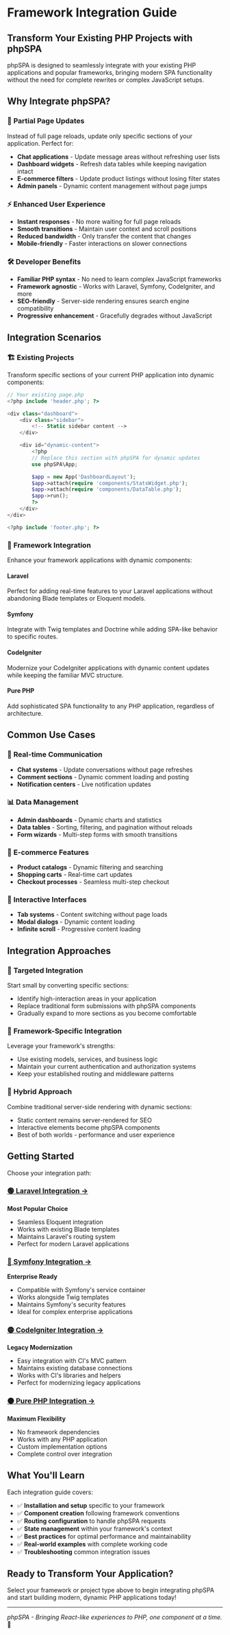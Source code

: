 # Framework Integration Guide

## Transform Your Existing PHP Projects with phpSPA

phpSPA is designed to seamlessly integrate with your existing PHP applications and popular frameworks, bringing modern SPA functionality without the need for complete rewrites or complex JavaScript setups.

## Why Integrate phpSPA?

### 🔄 **Partial Page Updates**

Instead of full page reloads, update only specific sections of your application. Perfect for:

- **Chat applications** - Update message areas without refreshing user lists
- **Dashboard widgets** - Refresh data tables while keeping navigation intact
- **E-commerce filters** - Update product listings without losing filter states
- **Admin panels** - Dynamic content management without page jumps

### ⚡ **Enhanced User Experience**

- **Instant responses** - No more waiting for full page reloads
- **Smooth transitions** - Maintain user context and scroll positions
- **Reduced bandwidth** - Only transfer the content that changes
- **Mobile-friendly** - Faster interactions on slower connections

### 🛠️ **Developer Benefits**

- **Familiar PHP syntax** - No need to learn complex JavaScript frameworks
- **Framework agnostic** - Works with Laravel, Symfony, CodeIgniter, and more
- **SEO-friendly** - Server-side rendering ensures search engine compatibility
- **Progressive enhancement** - Gracefully degrades without JavaScript

## Integration Scenarios

### 🏗️ **Existing Projects**

Transform specific sections of your current PHP application into dynamic components:

```php
// Your existing page.php
<?php include 'header.php'; ?>

<div class="dashboard">
    <div class="sidebar">
        <!-- Static sidebar content -->
    </div>

    <div id="dynamic-content">
        <?php
        // Replace this section with phpSPA for dynamic updates
        use phpSPA\App;

        $app = new App('DashboardLayout');
        $app->attach(require 'components/StatsWidget.php');
        $app->attach(require 'components/DataTable.php');
        $app->run();
        ?>
    </div>
</div>

<?php include 'footer.php'; ?>
```

### 🚀 **Framework Integration**

Enhance your framework applications with dynamic components:

#### **Laravel**

Perfect for adding real-time features to your Laravel applications without abandoning Blade templates or Eloquent models.

#### **Symfony**

Integrate with Twig templates and Doctrine while adding SPA-like behavior to specific routes.

#### **CodeIgniter**

Modernize your CodeIgniter applications with dynamic content updates while keeping the familiar MVC structure.

#### **Pure PHP**

Add sophisticated SPA functionality to any PHP application, regardless of architecture.

## Common Use Cases

### 💬 **Real-time Communication**

- **Chat systems** - Update conversations without page refreshes
- **Comment sections** - Dynamic comment loading and posting
- **Notification centers** - Live notification updates

### 📊 **Data Management**

- **Admin dashboards** - Dynamic charts and statistics
- **Data tables** - Sorting, filtering, and pagination without reloads
- **Form wizards** - Multi-step forms with smooth transitions

### 🛒 **E-commerce Features**

- **Product catalogs** - Dynamic filtering and searching
- **Shopping carts** - Real-time cart updates
- **Checkout processes** - Seamless multi-step checkout

### 📱 **Interactive Interfaces**

- **Tab systems** - Content switching without page loads
- **Modal dialogs** - Dynamic content loading
- **Infinite scroll** - Progressive content loading

## Integration Approaches

### 🎯 **Targeted Integration**

Start small by converting specific sections:

- Identify high-interaction areas in your application
- Replace traditional form submissions with phpSPA components
- Gradually expand to more sections as you become comfortable

### 🏢 **Framework-Specific Integration**

Leverage your framework's strengths:

- Use existing models, services, and business logic
- Maintain your current authentication and authorization systems
- Keep your established routing and middleware patterns

### 🔧 **Hybrid Approach**

Combine traditional server-side rendering with dynamic sections:

- Static content remains server-rendered for SEO
- Interactive elements become phpSPA components
- Best of both worlds - performance and user experience

## Getting Started

Choose your integration path:

<div class="integration-grid">

### [🟢 Laravel Integration →](./laravel-integration.md)

**Most Popular Choice**

- Seamless Eloquent integration
- Works with existing Blade templates
- Maintains Laravel's routing system
- Perfect for modern Laravel applications

### [🔵 Symfony Integration →](./symfony-integration.md)

**Enterprise Ready**

- Compatible with Symfony's service container
- Works alongside Twig templates
- Maintains Symfony's security features
- Ideal for complex enterprise applications

### [🟡 CodeIgniter Integration →](./codeigniter-integration.md)

**Legacy Modernization**

- Easy integration with CI's MVC pattern
- Maintains existing database connections
- Works with CI's libraries and helpers
- Perfect for modernizing legacy applications

### [🟠 Pure PHP Integration →](./pure-php-integration.md)

**Maximum Flexibility**

- No framework dependencies
- Works with any PHP application
- Custom implementation options
- Complete control over integration

</div>

## What You'll Learn

Each integration guide covers:

- ✅ **Installation and setup** specific to your framework
- ✅ **Component creation** following framework conventions
- ✅ **Routing configuration** to handle phpSPA requests
- ✅ **State management** within your framework's context
- ✅ **Best practices** for optimal performance and maintainability
- ✅ **Real-world examples** with complete working code
- ✅ **Troubleshooting** common integration issues

## Ready to Transform Your Application?

Select your framework or project type above to begin integrating phpSPA and start building modern, dynamic PHP applications today!

---

_phpSPA - Bringing React-like experiences to PHP, one component at a time._ 🚀
